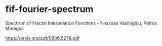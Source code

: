 # fif-fourier-spectrum
Spectrum of Fractal Interpolation Functions - Nikoloas Vasiloglou, Petros Maragos

https://arxiv.org/pdf/0906.5278.pdf
